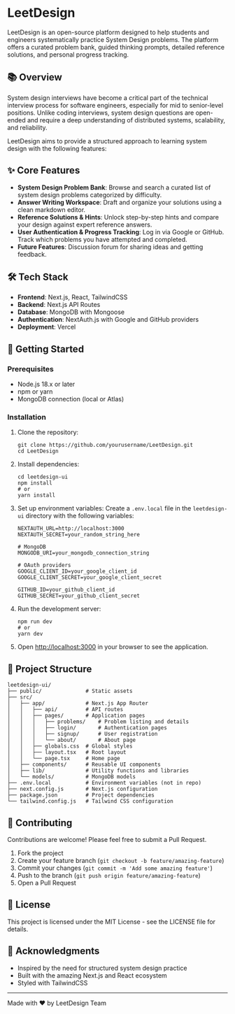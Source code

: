 # LeetDesign

LeetDesign is an open-source platform designed to help students and engineers systematically practice System Design problems. The platform offers a curated problem bank, guided thinking prompts, detailed reference solutions, and personal progress tracking.

## 📚 Overview

System design interviews have become a critical part of the technical interview process for software engineers, especially for mid to senior-level positions. Unlike coding interviews, system design questions are open-ended and require a deep understanding of distributed systems, scalability, and reliability.

LeetDesign aims to provide a structured approach to learning system design with the following features:

## ✨ Core Features

- **System Design Problem Bank**: Browse and search a curated list of system design problems categorized by difficulty.
- **Answer Writing Workspace**: Draft and organize your solutions using a clean markdown editor.
- **Reference Solutions & Hints**: Unlock step-by-step hints and compare your design against expert reference answers.
- **User Authentication & Progress Tracking**: Log in via Google or GitHub. Track which problems you have attempted and completed.
- **Future Features**: Discussion forum for sharing ideas and getting feedback.

## 🛠️ Tech Stack

- **Frontend**: Next.js, React, TailwindCSS
- **Backend**: Next.js API Routes
- **Database**: MongoDB with Mongoose
- **Authentication**: NextAuth.js with Google and GitHub providers
- **Deployment**: Vercel

## 🚀 Getting Started

### Prerequisites

- Node.js 18.x or later
- npm or yarn
- MongoDB connection (local or Atlas)

### Installation

1. Clone the repository:
   ```
   git clone https://github.com/yourusername/LeetDesign.git
   cd LeetDesign
   ```

2. Install dependencies:
   ```
   cd leetdesign-ui
   npm install
   # or
   yarn install
   ```

3. Set up environment variables:
   Create a `.env.local` file in the `leetdesign-ui` directory with the following variables:
   ```
   NEXTAUTH_URL=http://localhost:3000
   NEXTAUTH_SECRET=your_random_string_here
   
   # MongoDB
   MONGODB_URI=your_mongodb_connection_string
   
   # OAuth providers
   GOOGLE_CLIENT_ID=your_google_client_id
   GOOGLE_CLIENT_SECRET=your_google_client_secret
   
   GITHUB_ID=your_github_client_id
   GITHUB_SECRET=your_github_client_secret
   ```

4. Run the development server:
   ```
   npm run dev
   # or
   yarn dev
   ```

5. Open [http://localhost:3000](http://localhost:3000) in your browser to see the application.

## 🧪 Project Structure

```
leetdesign-ui/
├── public/              # Static assets
├── src/
│   ├── app/             # Next.js App Router
│   │   ├── api/         # API routes
│   │   ├── pages/       # Application pages
│   │   │   ├── problems/    # Problem listing and details
│   │   │   ├── login/       # Authentication pages
│   │   │   ├── signup/      # User registration
│   │   │   └── about/       # About page
│   │   ├── globals.css  # Global styles
│   │   ├── layout.tsx   # Root layout
│   │   └── page.tsx     # Home page
│   ├── components/      # Reusable UI components
│   ├── lib/             # Utility functions and libraries
│   └── models/          # MongoDB models
├── .env.local           # Environment variables (not in repo)
├── next.config.js       # Next.js configuration
├── package.json         # Project dependencies
└── tailwind.config.js   # Tailwind CSS configuration
```

## 👥 Contributing

Contributions are welcome! Please feel free to submit a Pull Request.

1. Fork the project
2. Create your feature branch (`git checkout -b feature/amazing-feature`)
3. Commit your changes (`git commit -m 'Add some amazing feature'`)
4. Push to the branch (`git push origin feature/amazing-feature`)
5. Open a Pull Request

## 📝 License

This project is licensed under the MIT License - see the LICENSE file for details.

## 🙏 Acknowledgments

- Inspired by the need for structured system design practice
- Built with the amazing Next.js and React ecosystem
- Styled with TailwindCSS

---

Made with ❤️ by LeetDesign Team